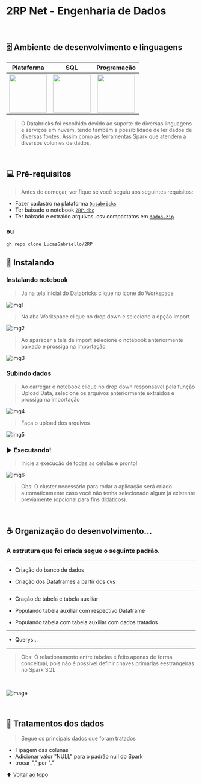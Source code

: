 # 2RP Net - Engenharia de Dados

<br/>

## 🗄 Ambiente de desenvolvimento e linguagens

<table>
  <tr>
  <th>Plataforma</th>
  <th>SQL</th>
  <th>Programação</th>
  </tr>
   <tr>
  <th><img src="https://cdn.freelogovectors.net/wp-content/uploads/2020/11/databricks-logo.png" width="100px;"> </th>
  <th><img src="https://d117h1jjiq768j.cloudfront.net/images/default-source/products/datadirect/dci-logos/spark-sql-logo.png?sfvrsn=97380b7f_2" width="100px;"></th>
  <th><img src="https://www.nobleprog.com.br/sites/hitrahr/files/category_images/height100_scale/pyspark_training.png?t=59415bb3" width="100px;"></th>
  </tr>
  </table>
  

 
> O Databricks foi escolhido devido ao suporte de diversas linguagens e serviços em nuvem, tendo também a possibilidade de ler dados de diversas fontes.
>  Assim como as ferramentas Spark que atendem a diversos volumes de dados.

<br/>


## 💻 Pré-requisitos

>Antes de começar, verifique se você seguiu aos seguintes requisitos:
* Fazer cadastro na plataforma <a href="https://databricks.com/try-databricks?itm_data=NavBar-TryDatabricks-Trial">`Databricks`</a>
* Ter baixado o notebook <a href="https://github.com/LucasGabriello/2RP/raw/main/2RP.dbc">`2RP.dbc`</a>
* Ter baixado e extraido arquivos .csv compactatos em <a href="https://github.com/LucasGabriello/2RP/raw/main/dados.zip">`dados.zip`</a>
### ou
```
gh repo clone LucasGabriello/2RP
```


## 🚀 Instalando 

### Instalando notebook

>Ja na tela inicial do Databricks clique no icone do Workspace

![img1](https://user-images.githubusercontent.com/22823453/154808436-ea41067d-05ee-42dc-a768-87f8d9133c0d.png)
<br/>

>Na aba Workspace clique no drop down e selecione a opção Import

![img2](https://user-images.githubusercontent.com/22823453/154808478-defb2b08-45dc-4ad4-a729-1d35fb59052c.png)
<br/>

>Ao aparecer a tela de import selecione o notebook anteriormente baixado e prossiga na importação

![img3](https://user-images.githubusercontent.com/22823453/154808496-23055679-8bf7-4c2a-a791-6c84d4a22922.png)
<br/>

### Subindo dados

>Ao carregar o notebook clique no drop down responsavel pela função Upload Data, selecione os arquivos anteriormente extraidos e prossiga na importação

![img4](https://user-images.githubusercontent.com/22823453/154808559-9178f322-8a68-4cc8-ab6a-b048e15995fa.png)
<br/>

>Faça o upload dos arquivos 

![img5](https://user-images.githubusercontent.com/22823453/154808563-0740acb0-cc86-49b5-95f1-f0d2f162fbd8.png)
<br/>

### ▶ Executando!

>Inicie a execução de todas as celulas e pronto!

![img6](https://user-images.githubusercontent.com/22823453/154808570-dc8a9ac9-3b3f-44bf-89db-bb5ec9624b92.png)
<br/>

>Obs: O cluster necessário para rodar a aplicação será criado automaticamente caso você não tenha selecionado algum já existente previamente (opcional para fins didáticos).

<br/>

## ☕ Organização do desenvolvimento...

### A estrutura que foi criada segue o seguinte padrão.

<hr/>

* Criação do banco de dados

* Criação dos Dataframes a partir dos cvs

<hr/>

* Cração de tabela e tabela auxiliar

* Populando tabela auxiliar com respectivo Dataframe

* Populando tabela com tabela auxiliar com dados tratados

<hr/>

* Querys...
<hr/>

> Obs: O relacionamento entre tabelas é feito apenas de forma conceitual, pois não é possivel definir chaves primarias eestrangeiras no Spark SQL
<br/>

![image](https://user-images.githubusercontent.com/22823453/154786708-b7a22c9e-368e-42fd-be88-97c6d889751f.png)

<br/>

## 📝 Tratamentos dos dados

>Segue os principais dados que foram tratados

* Tipagem das colunas
* Adicionar valor "NULL" para o padrão null do Spark
* trocar "," por "."

[⬆ Voltar ao topo](#nome-do-projeto)<br>
